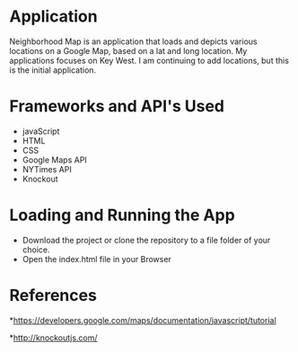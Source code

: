 # Application
Neighborhood Map is an application that loads and depicts various locations on a Google Map, based on a lat and long location.  My applications focuses on Key West.  I am continuing to add locations, but this is the initial application.

# Frameworks and API's Used
* javaScript
* HTML
* CSS
* Google Maps API
* NYTimes API
* Knockout

# Loading and Running the App 
* Download the project or clone the repository to a file folder of your choice.
* Open the index.html file in your Browser


# References
*https://developers.google.com/maps/documentation/javascript/tutorial

*http://knockoutjs.com/


